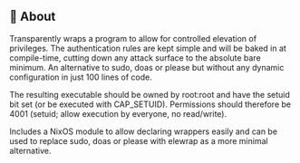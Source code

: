 ## 👑 About

Transparently wraps a program to allow for controlled elevation of privileges.
The authentication rules are kept simple and will be baked in at compile-time,
cutting down any attack surface to the absolute bare minimum.
An alternative to sudo, doas or please but without any dynamic configuration
in just 100 lines of code.

The resulting executable should be owned by root:root and have the setuid bit
set (or be executed with CAP_SETUID). Permissions should therefore be 4001 (setuid; allow execution by everyone, no read/write).

Includes a NixOS module to allow declaring wrappers easily and can be used to replace
sudo, doas or please with elewrap as a more minimal alternative.
